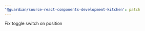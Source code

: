 ```yaml
---
'@guardian/source-react-components-development-kitchen': patch
---
```


Fix toggle switch on position
